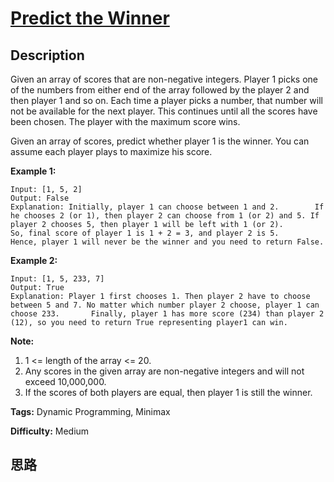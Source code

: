 # [Predict the Winner][title]

## Description

Given an array of scores that are non-negative integers. Player 1 picks one of
the numbers from either end of the array followed by the player 2 and then
player 1 and so on. Each time a player picks a number, that number will not be
available for the next player. This continues until all the scores have been
chosen. The player with the maximum score wins.

Given an array of scores, predict whether player 1 is the winner. You can
assume each player plays to maximize his score.

**Example 1:**  
            Input: [1, 5, 2]    Output: False    Explanation: Initially, player 1 can choose between 1 and 2.        If he chooses 2 (or 1), then player 2 can choose from 1 (or 2) and 5. If player 2 chooses 5, then player 1 will be left with 1 (or 2).       So, final score of player 1 is 1 + 2 = 3, and player 2 is 5.       Hence, player 1 will never be the winner and you need to return False.    

**Example 2:**  
            Input: [1, 5, 233, 7]    Output: True    Explanation: Player 1 first chooses 1. Then player 2 have to choose between 5 and 7. No matter which number player 2 choose, player 1 can choose 233.       Finally, player 1 has more score (234) than player 2 (12), so you need to return True representing player1 can win.    

**Note:**  

  1. 1 <= length of the array <= 20. 
  2. Any scores in the given array are non-negative integers and will not exceed 10,000,000.
  3. If the scores of both players are equal, then player 1 is still the winner.


**Tags:** Dynamic Programming, Minimax

**Difficulty:** Medium

## 思路

[title]: https://leetcode.com/problems/predict-the-winner
